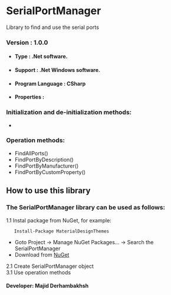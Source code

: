 # SerialPortManager
Library to find and use the serial ports

### Version : 1.0.0

- #### Type : .Net software.

- #### Support : .Net Windows software.

- #### Program Language : CSharp

- #### Properties :

### Initialization and de-initialization methods:
- 

### Operation methods:
- FindAllPorts()
- FindPortByDescription()
- FindPortByManufacturer()
- FindPortByCustomProperty()

## How to use this library

### The SerialPortManager library can be used as follows:
1.1  Instal package from NuGet, for example:  

       Install-Package MaterialDesignThemes
              
- Goto Project -> Manage NuGet Packages... -> Search the SerialPortManager
- Download from [NuGet](https://www.nuget.org/packages/SerialPortManager)  

2.1  Create SerialPortManager object  
3.1  Use operation methods
       
#### Developer: Majid Derhambakhsh
